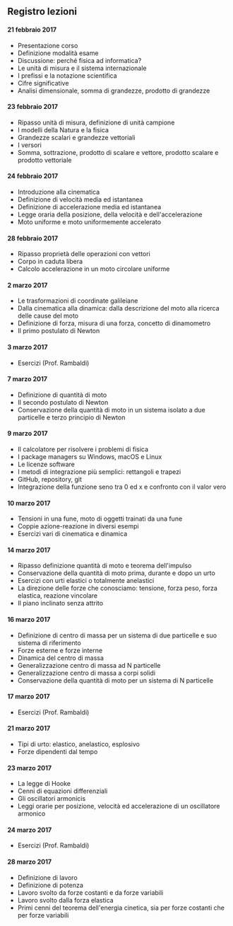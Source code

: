 ## Registro lezioni

#### 21 febbraio 2017
- Presentazione corso  
- Definizione modalità esame  
- Discussione: perché fisica ad informatica?  
- Le unità di misura e il sistema internazionale  
- I prefissi e la notazione scientifica  
- Cifre significative  
- Analisi dimensionale, somma di grandezze, prodotto di grandezze

####  23 febbraio 2017
- Ripasso unità di misura, definizione di unità campione  
- I modelli della Natura e la fisica  
- Grandezze scalari e grandezze vettoriali  
- I versori
- Somma, sottrazione, prodotto di scalare e vettore, prodotto scalare e prodotto vettoriale  

#### 24 febbraio 2017
- Introduzione alla cinematica  
- Definizione di velocità media ed istantanea  
- Definizione di accelerazione media ed istantanea  
- Legge oraria della posizione, della velocità e dell'accelerazione  
- Moto uniforme e moto uniformemente accelerato

#### 28 febbraio 2017
- Ripasso proprietà delle operazioni con vettori  
- Corpo in caduta libera  
- Calcolo accelerazione in un moto circolare uniforme

#### 2 marzo 2017
- Le trasformazioni di coordinate galileiane
- Dalla cinematica alla dinamica: dalla descrizione del moto alla ricerca delle cause del moto
- Definizione di forza, misura di una forza, concetto di dinamometro
- Il primo postulato di Newton

#### 3 marzo 2017
- Esercizi (Prof. Rambaldi)

#### 7 marzo 2017
- Definizione di quantità di moto  
- Il secondo postulato di Newton  
- Conservazione della quantità di moto in un sistema isolato a due particelle e terzo principio di Newton

#### 9 marzo 2017
- Il calcolatore per risolvere i problemi di fisica
- I package managers su Windows, macOS e Linux
- Le licenze software  
- I metodi di integrazione più semplici: rettangoli e trapezi  
- GitHub, repository, git  
- Integrazione della funzione seno tra 0 ed x e confronto con il valor vero

#### 10 marzo 2017
- Tensioni in una fune, moto di oggetti trainati da una fune
- Coppie azione-reazione in diversi esempi  
- Esercizi vari di cinematica e dinamica

#### 14 marzo 2017
- Ripasso definizione quantità di moto e teorema dell'impulso
- Conservazione della quantità di moto prima, durante e dopo un urto
- Esercizi con urti elastici o totalmente anelastici  
- La direzione delle forze che conosciamo: tensione, forza peso, forza elastica, reazione vincolare  
- Il piano inclinato senza attrito

#### 16 marzo 2017
- Definizione di centro di massa per un sistema di due particelle e suo sistema di riferimento  
- Forze esterne e forze interne  
- Dinamica del centro di massa  
- Generalizzazione centro di massa ad N particelle  
- Generalizzazione centro di massa a corpi solidi  
- Conservazione della quantità di moto per un sistema di N particelle

#### 17 marzo 2017
- Esercizi (Prof. Rambaldi)

#### 21 marzo 2017
- Tipi di urto: elastico, anelastico, esplosivo  
- Forze dipendenti dal tempo

#### 23 marzo 2017
- La legge di Hooke  
- Cenni di equazioni differenziali  
- Gli oscillatori armonicis  
- Leggi orarie per posizione, velocità ed accelerazione di un oscillatore armonico

#### 24 marzo 2017
- Esercizi (Prof. Rambaldi)

#### 28 marzo 2017
- Definizione di lavoro  
- Definizione di potenza
- Lavoro svolto da forze costanti e da forze variabili
- Lavoro svolto dalla forza elastica  
- Primi cenni del teorema dell'energia cinetica, sia per forze costanti che per forze variabili



